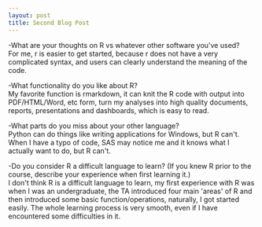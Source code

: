 ```yaml
---
layout: post
title: Second Blog Post
---
```


-What are your thoughts on R vs whatever other software you've used?  
For me, r is easier to get started, because r does not have a very complicated syntax, and users can clearly understand the meaning of the code.  

-What functionality do you like about R?  
My favorite function is rmarkdown, it can knit the R code with output into PDF/HTML/Word, etc form, turn my analyses into high quality documents, reports, presentations and dashboards, which is easy to read.  

-What parts do you miss about your other language?  
Python can do things like writing applications for Windows, but R can't.  
When I have a typo of code, SAS may notice me and it knows what I actually want to do, but R can't.  

-Do you consider R a difficult language to learn? (If you knew R prior to the course, describe your experience when first learning it.)  
I don't think R is a difficult language to learn, my first experience with R was when I was an undergraduate, the TA introduced four main 'areas' of R and then introduced some basic function/operations, naturally, I got started easily. The whole learning process is very smooth, even if I have encountered some difficulties in it.  
